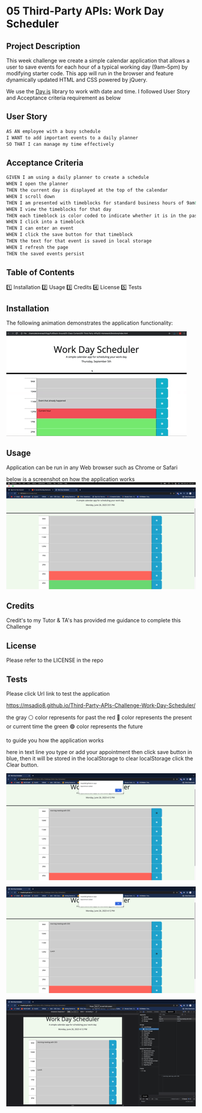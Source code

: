 # 05 Third-Party APIs: Work Day Scheduler

## Project Description

This week challenge we create a simple calendar application that allows a user to save events for each hour of a typical working day (9am&ndash;5pm) by modifying starter code. This app will run in the browser and feature dynamically updated HTML and CSS powered by jQuery.

We use the [Day.js](https://day.js.org/en/) library to work with date and time.
I followed User Story and Acceptance criteria requirement as below

## User Story

```md
AS AN employee with a busy schedule
I WANT to add important events to a daily planner
SO THAT I can manage my time effectively
```

## Acceptance Criteria

```md
GIVEN I am using a daily planner to create a schedule
WHEN I open the planner
THEN the current day is displayed at the top of the calendar
WHEN I scroll down
THEN I am presented with timeblocks for standard business hours of 9am&ndash;5pm
WHEN I view the timeblocks for that day
THEN each timeblock is color coded to indicate whether it is in the past, present, or future
WHEN I click into a timeblock
THEN I can enter an event
WHEN I click the save button for that timeblock
THEN the text for that event is saved in local storage
WHEN I refresh the page
THEN the saved events persist
```

## Table of Contents

1️⃣ Installation
2️⃣ Usage
3️⃣ Credits
4️⃣ License
5️⃣ Tests

## Installation

The following animation demonstrates the application functionality:

<!-- @TODO: create ticket to review/update image) -->

![A user clicks on slots on the color-coded calendar and edits the events.](./Assets/05-third-party-apis-homework-demo.gif)

## Usage

Application can be run in any Web browser such as Chrome or Safari

below is a screenshot on how the application works
![Alt text](<Assets/images/Screenshot 2023-06-26 at 3.52.03 pm.png>)

## Credits

Credit's to my Tutor & TA's has provided me guidance to complete this Challenge

## License

Please refer to the LICENSE in the repo

## Tests

Please click Url link to test the application

https://msadio8.github.io/Third-Party-APIs-Challenge-Work-Day-Scheduler/

the gray ⚪️ color represents for past
the red 🔴 color represents the present or current time
the green 🟢 color represents the future

to guide you how the application works

here in text line you type or add your appointment then click save button in blue, then it will be stored in the localStorage
to clear localStorage click the Clear button.

![Alt text](<Assets/images/Screenshot 2023-06-26 at 4.19.34 pm.png>)

![Alt text](<Assets/images/Screenshot 2023-06-26 at 4.19.55 pm.png>)

![Alt text](<Assets/images/Screenshot 2023-06-26 at 4.21.17 pm.png>)
